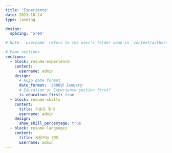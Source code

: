 ```yaml
---
title: 'Experience'
date: 2023-10-24
type: landing

design:
  spacing: '5rem'

# Note: `username` refers to the user's folder name in `content/authors/`

# Page sections
sections:
  - block: resume-experience
    content:
      username: admin
    design:
      # Hugo date format
      date_format: '2006년 January'
      # Education or Experience section first?
      is_education_first: true
  - block: resume-skills
    content:
      title: 기술과 취미
      username: admin
    design:
      show_skill_percentage: true
  - block: resume-languages
    content:
      title: 사용가능 언어
      username: admin
---
```

